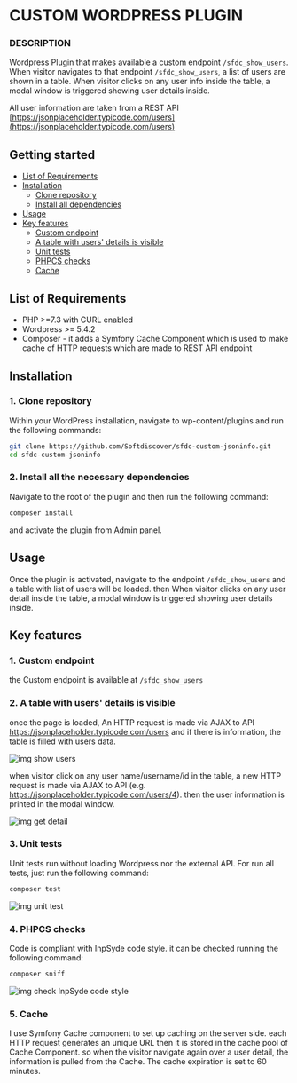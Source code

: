 # CUSTOM WORDPRESS PLUGIN #

### DESCRIPTION ###

Wordpress Plugin that makes available a custom endpoint `/sfdc_show_users`. When visitor navigates to that endpoint `/sfdc_show_users`, a list of users are shown in a table. When visitor clicks on any user info inside the table, a modal window is triggered showing user details inside. 

All user information are taken from a REST API [https://jsonplaceholder.typicode.com/users](https://jsonplaceholder.typicode.com/users)


## Getting started
* [List of Requirements](#user-content-list-of-requirements)
* [Installation](#user-content-installation)
    * [Clone repository](#user-content-1-clone-repository)
    * [Install all dependencies](#user-content-2-install-all-the-necessary-dependencies)
* [Usage](#user-content-usage)
* [Key features](#user-content-key-features)
    * [Custom endpoint](#user-content-1-custom-endpoint)
    * [A table with users' details is visible](#user-content-2-a-table-with-users-details-is-visible)
    * [Unit tests](#user-content-3-unit-tests)
    * [PHPCS checks](#user-content-4-phpcs-checks)
    * [Cache](#user-content-5-cache)

## List of Requirements
* PHP >=7.3 with CURL enabled
* Wordpress >= 5.4.2
* Composer - it adds a Symfony Cache Component which is used to make cache of HTTP requests which are made to REST API endpoint

## Installation
### 1. Clone repository
Within your WordPress installation, navigate to wp-content/plugins and run the following commands:
```bash
git clone https://github.com/Softdiscover/sfdc-custom-jsoninfo.git
cd sfdc-custom-jsoninfo
```
### 2. Install all the necessary dependencies
Navigate to the root of the plugin and then run the following command:  
```bash
composer install  
```
and activate the plugin from Admin panel.

## Usage
Once the plugin is activated, navigate to the endpoint `/sfdc_show_users` and a table with list of users will be loaded. then When visitor clicks on any user detail inside the table, a modal window is triggered showing user details inside.

## Key features
### 1. Custom endpoint

the Custom endpoint is available at `/sfdc_show_users`

### 2. A table with users' details is visible

once the page is loaded, An HTTP request is made via AJAX to API https://jsonplaceholder.typicode.com/users and if there is information, the table is filled with users data.

![img show users](https://i.imgur.com/r2Cl2IX.png)

when visitor click on any user name/username/id in the table, a new HTTP request is made via AJAX to API (e.g. https://jsonplaceholder.typicode.com/users/4). then the user information is printed in the modal window. 

![img get detail](https://media.giphy.com/media/VFG9l6ortDZBoAsGuq/giphy.gif)

### 3. Unit tests

Unit tests run without loading Wordpress nor the external API. For run all tests, just run the following command: 

```bash
composer test
```

![img unit test](https://i.imgur.com/4y80Psg.png)

### 4. PHPCS checks

Code is compliant with InpSyde code style. it can be checked running the following command: 

```bash
composer sniff
```

![img check InpSyde code style](https://i.imgur.com/mNuS8wS.png)

### 5. Cache
I use Symfony Cache component to set up caching on the server side. each HTTP request generates an unique URL then it is stored in the cache pool of Cache Component. so when the visitor navigate again over a user detail, the information is pulled from the Cache. The cache expiration is set to 60 minutes. 

